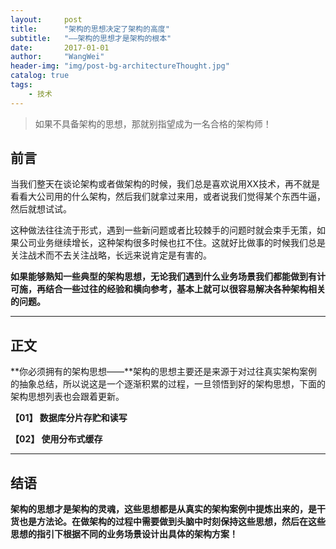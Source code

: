 ```yaml
---
layout:     post
title:      "架构的思想决定了架构的高度"
subtitle:   "——架构的思想才是架构的根本"
date:       2017-01-01
author:     "WangWei"
header-img: "img/post-bg-architectureThought.jpg"
catalog: true
tags:
    - 技术
---
```


> 如果不具备架构的思想，那就别指望成为一名合格的架构师！

## 前言

当我们整天在谈论架构或者做架构的时候，我们总是喜欢说用XX技术，再不就是看看大公司用的什么架构，然后我们就拿过来用，或者说我们觉得某个东西牛逼，然后就想试试。

这种做法往往流于形式，遇到一些新问题或者比较棘手的问题时就会束手无策，如果公司业务继续增长，这种架构很多时候也扛不住。这就好比做事的时候我们总是关注战术而不去关注战略，长远来说肯定是有害的。

**如果能够熟知一些典型的架构思想，无论我们遇到什么业务场景我们都能做到有计可施，再结合一些过往的经验和横向参考，基本上就可以很容易解决各种架构相关的问题。**

---

## 正文

**你必须拥有的架构思想——**架构的思想主要还是来源于对过往真实架构案例的抽象总结，所以说这是一个逐渐积累的过程，一旦领悟到好的架构思想，下面的架构思想列表也会跟着更新。

**【01】 数据库分片存贮和读写**

**【02】 使用分布式缓存**

---

## 结语

**架构的思想才是架构的灵魂，这些思想都是从真实的架构案例中提炼出来的，是干货也是方法论。在做架构的过程中需要做到头脑中时刻保持这些思想，然后在这些思想的指引下根据不同的业务场景设计出具体的架构方案！**
